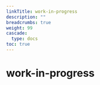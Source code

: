 ```yaml
---
linkTitle: work-in-progress
description: ""
breadcrumbs: true
weight: 99
cascade:
  type: docs
toc: true
---
```


# work-in-progress